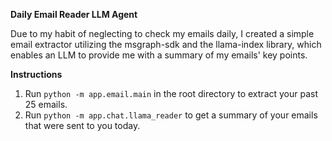 **Daily Email Reader LLM Agent**

Due to my habit of neglecting to check my emails daily, I created a simple email extractor utilizing the msgraph-sdk and the llama-index library, which enables an LLM to provide me with a summary of my emails' key points. 

**Instructions**

1. Run `python -m app.email.main` in the root directory to extract your past 25 emails.
2. Run `python -m app.chat.llama_reader` to get a summary of your emails that were sent to you today.


